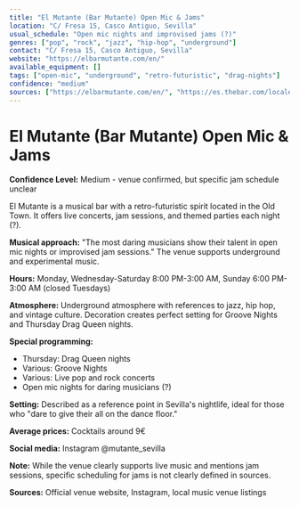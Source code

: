 ```yaml
---
title: "El Mutante (Bar Mutante) Open Mic & Jams"
location: "C/ Fresa 15, Casco Antiguo, Sevilla"
usual_schedule: "Open mic nights and improvised jams (?)"
genres: ["pop", "rock", "jazz", "hip-hop", "underground"]
contact: "C/ Fresa 15, Casco Antiguo, Sevilla"
website: "https://elbarmutante.com/en/"
available_equipment: []
tags: ["open-mic", "underground", "retro-futuristic", "drag-nights"]
confidence: "medium"
sources: ["https://elbarmutante.com/en/", "https://es.thebar.com/locales/discotecas-clubs/sevilla/bar-mutante", "https://www.instagram.com/mutante_sevilla/", "https://3si.es/live-music-in-sevilla/"]
---
```


# El Mutante (Bar Mutante) Open Mic & Jams

**Confidence Level:** Medium - venue confirmed, but specific jam schedule unclear

El Mutante is a musical bar with a retro-futuristic spirit located in the Old Town. It offers live concerts, jam sessions, and themed parties each night (?).

**Musical approach:** "The most daring musicians show their talent in open mic nights or improvised jam sessions." The venue supports underground and experimental music.

**Hours:** Monday, Wednesday-Saturday 8:00 PM-3:00 AM, Sunday 6:00 PM-3:00 AM (closed Tuesdays)

**Atmosphere:** Underground atmosphere with references to jazz, hip hop, and vintage culture. Decoration creates perfect setting for Groove Nights and Thursday Drag Queen nights.

**Special programming:**
- Thursday: Drag Queen nights
- Various: Groove Nights
- Various: Live pop and rock concerts
- Open mic nights for daring musicians (?)

**Setting:** Described as a reference point in Sevilla's nightlife, ideal for those who "dare to give their all on the dance floor."

**Average prices:** Cocktails around 9€

**Social media:** Instagram @mutante_sevilla

**Note:** While the venue clearly supports live music and mentions jam sessions, specific scheduling for jams is not clearly defined in sources.

**Sources:** Official venue website, Instagram, local music venue listings